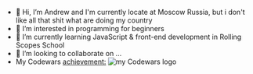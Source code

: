 - 👋 Hi, I’m Andrew and I'm currently locate at Moscow Russia, but i don't like all that shit what are doing my country
- 👀 I’m interested in programming for beginners
- 🌱 I’m currently learning JavaScript & front-end development in Rolling Scopes School
- 💞️ I’m looking to collaborate on ...
- My Codewars [achievement:]((https://www.codewars.com/users/rsschool_2e5c6cec6debeeb2)) ![my Codewars logo](https://www.codewars.com/users/rsschool_2e5c6cec6debeeb2/badges/micro)

<!---
Andrew-R-Y/Andrew-R-Y is a ✨ special ✨ repository because its `README.md` (this file) appears on your GitHub profile.
You can click the Preview link to take a look at your changes.
--->
